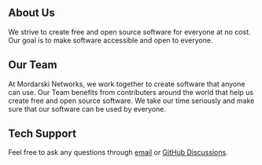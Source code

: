 ## About Us

We strive to create free and open source software for everyone at no cost. Our goal is to make software accessible and open to everyone.

## Our Team

At Mordarski Networks, we work together to create software that anyone can use. Our Team benefits from contributers around the world that help us create free and open source software. We take our time seriously and make sure that our software can be used by everyone.

## Tech Support

Feel free to ask any questions through [email](mailto:support@mordarski.net) or [GitHub Discussions](https://github.com/orgs/Mordarski-Networks/discussions).
